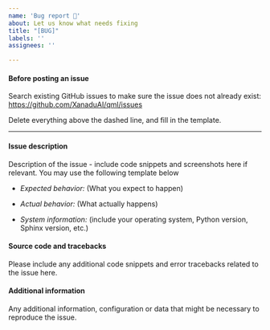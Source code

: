 ```yaml
---
name: 'Bug report 🐛'
about: Let us know what needs fixing
title: "[BUG]"
labels: ''
assignees: ''

---
```


#### Before posting an issue

Search existing GitHub issues to make sure the issue does not already exist:
https://github.com/XanaduAI/qml/issues

Delete everything above the dashed line, and fill in the template.

-------------------------------------------------------------------------------------------------------------

#### Issue description

Description of the issue - include code snippets and screenshots here
if relevant. You may use the following template below

* *Expected behavior:* (What you expect to happen)

* *Actual behavior:* (What actually happens)

* *System information:* (include your operating system, Python version, Sphinx version, etc.)

#### Source code and tracebacks

Please include any additional code snippets and error tracebacks related
to the issue here.

#### Additional information

Any additional information, configuration or data that might be necessary
to reproduce the issue.
